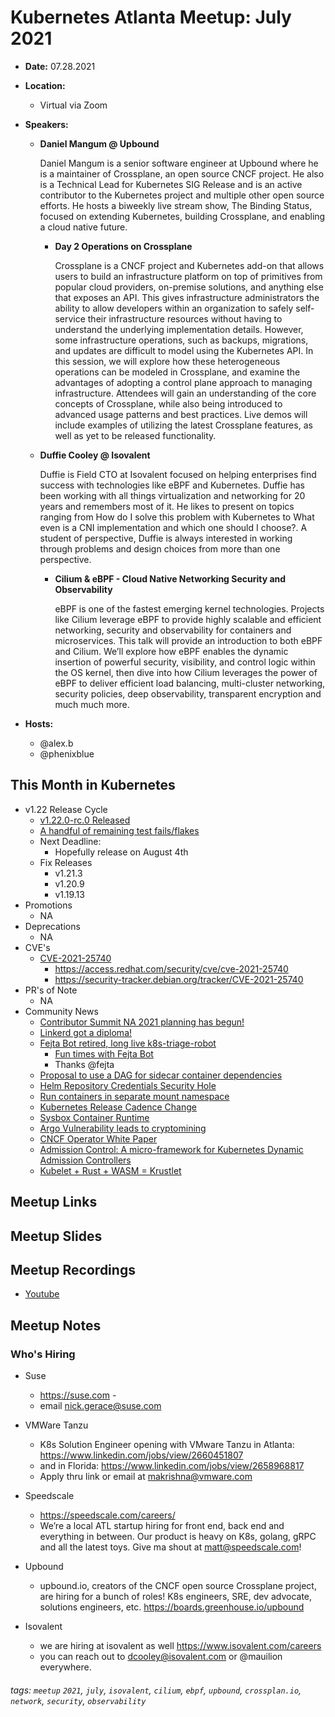 # Kubernetes Atlanta Meetup: July 2021<!--Month Year-->

- **Date:** 07.28.2021<!--date as MM.DD.YYYY-->
- **Location:**
    - Virtual via Zoom
- **Speakers:**
    - **Daniel Mangum @ Upbound** <!--presenter name @ company-->
    
        Daniel Mangum is a senior software engineer at Upbound where he is a maintainer of Crossplane, an open source CNCF project. He also is a Technical Lead for Kubernetes SIG Release and is an active contributor to the Kubernetes project and multiple other open source efforts. He hosts a biweekly live stream show, The Binding Status, focused on extending Kubernetes, building Crossplane, and enabling a cloud native future.
        
        - **Day 2 Operations on Crossplane**<!--presentation title-->

            Crossplane is a CNCF project and Kubernetes add-on that allows users to build an infrastructure platform on top of primitives from popular cloud providers, on-premise solutions, and anything else that exposes an API. This gives infrastructure administrators the ability to allow developers within an organization to safely self-service their infrastructure resources without having to understand the underlying implementation details. However, some infrastructure operations, such as backups, migrations, and updates are difficult to model using the Kubernetes API. In this session, we will explore how these heterogeneous operations can be modeled in Crossplane, and examine the advantages of adopting a control plane approach to managing infrastructure. Attendees will gain an understanding of the core concepts of Crossplane, while also being introduced to advanced usage patterns and best practices. Live demos will include examples of utilizing the latest Crossplane features, as well as yet to be released functionality.

    - **Duffie Cooley @ Isovalent**

        Duffie is Field CTO at Isovalent focused on helping enterprises find success with technologies like eBPF and Kubernetes. Duffie has been working with all things virtualization and networking for 20 years and remembers most of it. He likes to present on topics ranging from How do I solve this problem with Kubernetes to What even is a CNI implementation and which one should I choose?. A student of perspective, Duffie is always interested in working through problems and design choices from more than one perspective.
        
        - **Cilium & eBPF - Cloud Native Networking Security and Observability**

            eBPF is one of the fastest emerging kernel technologies. Projects like Cilium leverage eBPF to provide highly scalable and efficient networking, security and observability for containers and microservices. This talk will provide an introduction to both eBPF and Cilium. We’ll explore how eBPF enables the dynamic insertion of powerful security, visibility, and control logic within the OS kernel, then dive into how Cilium leverages the power of eBPF to deliver efficient load balancing, multi-cluster networking, security policies, deep observability, transparent encryption and much much more.

    

- **Hosts:**
    - @alex.b
    - @phenixblue

## This Month in Kubernetes

- v1.22 Release Cycle
    - [v1.22.0-rc.0 Released](https://github.com/kubernetes/kubernetes/releases/tag/v1.22.0-rc.0)
    - [A handful of remaining test fails/flakes](https://groups.google.com/g/kubernetes-dev/c/F3Mpjv2ximM)
    - Next Deadline: 
        -  Hopefully release on August 4th
    - Fix Releases
        - v1.21.3
        - v1.20.9
        - v1.19.13
- Promotions
    - NA
- Deprecations
    - NA
- CVE's
    - [CVE-2021-25740](https://github.com/kubernetes/kubernetes/issues/103675)
        - https://access.redhat.com/security/cve/cve-2021-25740
        - https://security-tracker.debian.org/tracker/CVE-2021-25740
- PR's of Note
    - NA
- Community News
    - [Contributor Summit NA 2021 planning has begun!](https://www.kubernetes.dev/events/kcsna2021/)
    - [Linkerd got a diploma!](https://www.cncf.io/announcements/2021/07/28/cloud-native-computing-foundation-announces-linkerd-graduation/)
    - [Fejta Bot retired, long live k8s-triage-robot](https://groups.google.com/g/kubernetes-dev/c/oD_ijk7jpa8)
        - [Fun times with Fejta Bot](https://github.com/kubernetes/test-infra/issues/6464)
        - Thanks @fejta
    - [Proposal to use a DAG for sidecar container dependencies](https://docs.google.com/document/d/15Ker0cm6n3auAy_lYmvthilhTxF8OVisjl_52nTQJBE/edit)
    - [Helm Repository Credentials Security Hole](https://github.com/helm/helm/security/advisories/GHSA-56hp-xqp3-w2jf)
    - [Run containers in separate mount namespace](https://github.com/kubernetes/community/pull/5724)
    - [Kubernetes Release Cadence Change](https://kubernetes.io/blog/2021/07/20/new-kubernetes-release-cadence/)
    - [Sysbox Container Runtime](https://github.com/nestybox/sysbox)
    - [Argo Vulnerability leads to cryptomining](https://news.bitcoin.com/kubernetes-clusters-used-to-mine-monero-by-attackers/)
    - [CNCF Operator White Paper](https://github.com/cncf/tag-app-delivery/blob/master/operator-wg/whitepaper/Operator-WhitePaper_v1-0.md#)
    - [Admission Control: A micro-framework for Kubernetes Dynamic Admission Controllers](https://blog.questionable.services/article/kubernetes-admission-control/)
    - [Kubelet + Rust + WASM = Krustlet](https://thenewstack.io/krustlet-brings-webassembly-to-kubernetes-with-a-rust-based-kubelet/)

## Meetup Links

## Meetup Slides

## Meetup Recordings
- [Youtube](https://www.youtube.com/watch?v=-qobGMh-RlU)

## Meetup Notes

### Who's Hiring 

- Suse
    - https://suse.com -
    - email nick.gerace@suse.com

- VMWare Tanzu
    - K8s Solution Engineer opening with VMware Tanzu in Atlanta: https://www.linkedin.com/jobs/view/2660451807
    - and in Florida: https://www.linkedin.com/jobs/view/2658968817
    - Apply thru link or email at makrishna@vmware.com

 - Speedscale
    - https://speedscale.com/careers/
    - We’re a local ATL startup hiring for front end, back end and everything in between. Our product is heavy on K8s, golang, gRPC and all the latest toys. Give ma shout at matt@speedscale.com!

  - Upbound
    - upbound.io, creators of the CNCF open source Crossplane project, are hiring for a bunch of roles! K8s engineers, SRE, dev advocate, solutions engineers, etc.  https://boards.greenhouse.io/upbound

  - Isovalent
    - we are hiring at isovalent as well https://www.isovalent.com/careers
    - you can reach out to dcooley@isovalent.com or @mauilion everywhere.

###### tags: `meetup` `2021`, `july`, `isovalent`, `cilium`, `ebpf`, `upbound`, `crossplan.io`, `network`, `security`, `observability`<!--Add additional tags for `year`, `month` and anything else pertinent-->